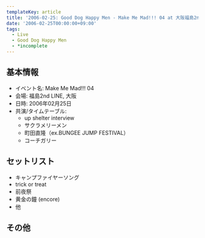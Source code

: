 ```yaml
---
templateKey: article
title: '2006-02-25: Good Dog Happy Men - Make Me Mad!!! 04 at 大阪福島2nd LINE'
date: '2006-02-25T00:00:00+09:00'
tags:
  - Live
  - Good Dog Happy Men
  - *incomplete
---
```

## 基本情報

* イベント名:  Make Me Mad!!! 04
* 会場: 福島2nd LINE, 大阪
* 日時: 2006年02月25日
* 共演/タイムテーブル:
  * up shelter interview
  * サクラメリーメン
  * 町田直隆（ex.BUNGEE JUMP FESTIVAL）
  * コーチガリー

## セットリスト

* キャンプファイヤーソング
* trick or treat
* 前夜祭
* 黄金の鐘 (encore)
* 他

## その他

